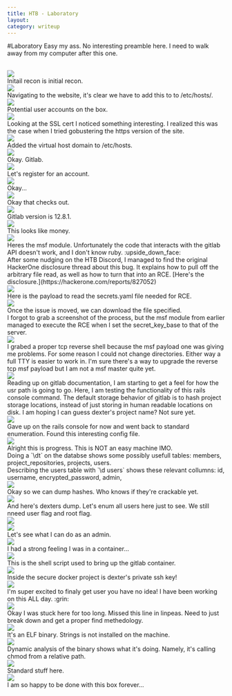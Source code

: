 ```yaml
---
title: HTB - Laboratory
layout: 
category: writeup
---
```


#Laboratory
Easy my ass.  No interesting preamble here. I need to walk away from my computer after this one.

<br/>
<img src="../assets/img/htb/easy/Passage/nmap.png">
<br/>
Initail recon is initial recon.

<br/>
<img src="../assets/img/htb/easy/Passage/etchosts.png">
<br/>
Navigating to the website, it's clear we have to add this to to /etc/hosts/.

<br/>
<img src="../assets/img/htb/easy/Passage/usersmaybe.png">
<br/>
Potential user accounts on the box.

<br/>
<img src="../assets/img/htb/easy/Passage/nmap.png">
<br/>
Looking at the SSL cert I noticed something interesting.  I realized this was the case when I tried gobustering the https version of the site.

<br/>
<img src="../assets/img/htb/easy/Passage/githosts.png">
<br/>
Added the virtual host domain to /etc/hosts.

<br/>
<img src="../assets/img/htb/easy/Passage/gitlab.png">
<br/>
Okay.  Gitlab.

<br/>
<img src="../assets/img/htb/easy/Passage/register.png">
<br/>
Let's register for an account.

<br/>
<img src="../assets/img/htb/easy/Passage/emaildoamin.png">
<br/>
Okay...

<br/>
<img src="../assets/img/htb/easy/Passage/email.png">
<br/>
Okay that checks out.

<br/>
<img src="../assets/img/htb/easy/Passage/gitlabversion.png">
<br/>
Gitlab version is 12.8.1.

<br/>
<img src="../assets/img/htb/easy/Passage/gitlabfilereadrce.png">
<br/>
This looks like money.

<br/>
<img src="../assets/img/htb/easy/Passage/msf1.png">
<br/>
Heres the msf module.  Unfortunately the code that interacts with the gitlab API doesn't work, and I don't know ruby. :upside_down_face:

<br/>
After some nudging on the HTB Discord, I managed to find the original HackerOne disclosure thread about this bug. It explains how to pull off the arbitrary file read, as well as how to turn that into an RCE.  [Here's the disclosure.](https://hackerone.com/reports/827052)

<br/>
<img src="../assets/img/htb/easy/Passage/AFR1.png">
<br/>
Here is the payload to read the secrets.yaml file needed for RCE.

<br/>
<img src="../assets/img/htb/easy/Passage/AFR2.png">
<br/>
Once the issue is moved, we can download the file specified.

<br/>
I forgot to grab a screenshot of the process, but the msf module from earlier managed to execute the RCE when I set the secret_key_base to that of the server.

<br/>
<img src="../assets/img/htb/easy/Passage/rev.png">
<br/>
I grabed a proper tcp reverse shell because the msf payload one was giving me problems.  For some reason I could not change directories.  Either way a full TTY is easier to work in.  I'm sure there's a way to upgrade the reverse tcp msf payload but I am not a msf master quite yet.

<br/>
<img src="../assets/img/htb/easy/Passage/rails-console.png">
<br/>
Reading up on gitlab documentation, I am starting to get a feel for how the usr path is going to go.  Here, I am testing the functionality of this rails console command.  The default storage behavior of gitlab is to hash project storage locations, instead of just storing in human readable locations on disk.  I am hoping I can guess dexter's project name? Not sure yet.


<br/>
<img src="../assets/img/htb/easy/Passage/database.png">
<br/>
Gave up on the rails console for now and went back to standard enumeration. Found this interesting config file.

<br/>
<img src="../assets/img/htb/easy/Passage/psql1.png">
<br/>
Alright this is progress.  This is NOT an easy machine IMO.

<br/>
Doing a `\dt` on the databse shows some possibly usefull tables: members, project_repositories, projects, users.

<br/>
Describing the users table with `\d users` shows these relevant collumns: id, username, encrypted_password, admin, 

<br/>
<img src="../assets/img/htb/easy/Passage/nix-dump.png">
<br/>
Okay so we can dump hashes.  Who knows if they're crackable yet.

<br/>
<img src="../assets/img/htb/easy/Passage/dex-dump.png">
<br/>
And here's dexters dump. Let's enum all users here just to see.  We still nneed user flag and root flag.

<br/>
<img src="../assets/img/htb/easy/Passage/admin1.png">
<br/>
<img src="../assets/img/htb/easy/Passage/admin2.png">
<br/>
Let's see what I can do as an admin.

<br/>
<img src="../assets/img/htb/easy/Passage/securedocker.png">
<br/>
I had a strong feeling I was in a container...

<br/>
<img src="../assets/img/htb/easy/Passage/dockerscript.png">
<br/>
This is the shell script used to bring up the gitlab container.

<br/>
<img src="../assets/img/htb/easy/Passage/ssh-key.png">
<br/>
Inside the secure docker project is dexter's private ssh key!

<br/>
<img src="../assets/img/htb/easy/Passage/dextershell.png">
<br/>
I'm super excited to finaly get user you have no idea! I have been working on this ALL day. :grin:

<br/>
<img src="../assets/img/htb/easy/Passage/docker-sec.png">
<br/>
Okay I was stuck here for too long.  Missed this line in linpeas.  Need to just break down and get a proper find methedology.

<br/>
<img src="../assets/img/htb/easy/Passage/docker-sec2.png">
<br/>
It's an ELF binary.  Strings is not installed on the machine.

<br/>
<img src="../assets/img/htb/easy/Passage/ltrace.png">
<br/>
Dynamic analysis of the binary shows what it's doing.  Namely, it's calling chmod from a relative path.

<br/>
<img src="../assets/img/htb/easy/Passage/privesc.png">
<br/>
Standard stuff here.

<br/>
<img src="../assets/img/htb/easy/Passage/root.png">
<br/>
I am so happy to be done with this box forever...

